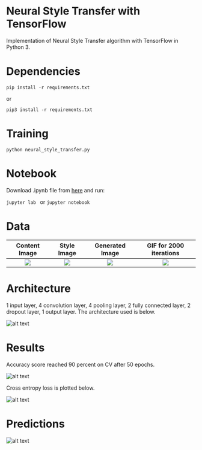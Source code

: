 # Neural Style Transfer with TensorFlow
Implementation of Neural Style Transfer algorithm with TensorFlow in Python 3.

# Dependencies

```pip install -r requirements.txt```

or

```pip3 install -r requirements.txt```

# Training

```python neural_style_transfer.py ```

# Notebook

Download .ipynb file from [here](https://github.com/MuhammedBuyukkinaci/My-Jupyter-Files-1/blob/master/tensorflow_binary_image_classification2.ipynb) and run:

```jupyter lab ``` or ```jupyter notebook ```

# Data
Content Image             |  Style Image          |  Generated Image      |GIF for 2000 iterations             
:-------------------------:|:-------------------------:|:-------------------------:|:-------------------------:
![](https://github.com/MuhammedBuyukkinaci/Neural-Style-Transfer-with-TensorFlow/blob/master/content_image.jpg)  |  ![](https://github.com/MuhammedBuyukkinaci/Neural-Style-Transfer-with-TensorFlow/blob/master/style_image.jpg) |  ![](https://github.com/MuhammedBuyukkinaci/Neural-Style-Transfer-with-TensorFlow/blob/master/generated_image_first.jpg)|  ![](https://github.com/MuhammedBuyukkinaci/Neural-Style-Transfer-with-TensorFlow/blob/master/gif.gif)


# Architecture

1 input layer, 4 convolution layer, 4 pooling layer, 2 fully connected layer, 2 dropout layer, 1 output layer. The architecture used is below.

![alt text](https://github.com/MuhammedBuyukkinaci/TensorFlow-Image-Classification-Convolutional-Neural-Networks/blob/master/MY_ARCHITECTURE.png) 

# Results
Accuracy score reached 90 percent on CV after 50 epochs.

![alt text](https://github.com/MuhammedBuyukkinaci/TensorFlow-Image-Classification-Convolutional-Neural-Networks/blob/master/accuracy.png)

Cross entropy loss is plotted below.

![alt text](https://github.com/MuhammedBuyukkinaci/TensorFlow-Image-Classification-Convolutional-Neural-Networks/blob/master/loss.png)

# Predictions

![alt text](https://github.com/MuhammedBuyukkinaci/TensorFlow-Binary-Image-Classification-using-CNN-s/blob/master/binary_preds.png)


